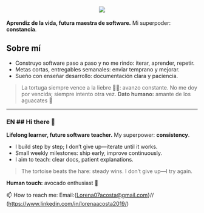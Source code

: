 <h1 align="center"> 
    <img src="https://readme-typing-svg.herokuapp.com/?font=Inter&size=48¢er=true&vCenter=true&width=500&height=70&color=4493F8&duration=4000&lines=Hi+There!+👋;+I'm+Lorena+Acosta!;" /> 
</h1> 

**Aprendiz de la vida, futura maestra de software.** Mi superpoder: **constancia**.

## Sobre mí
- Construyo software paso a paso y no me rindo: iterar, aprender, repetir.
- Metas cortas, entregables semanales: enviar temprano y mejorar.
- Sueño con enseñar desarrollo: documentación clara y paciencia.

> La tortuga siempre vence a la liebre 💪🐢: avanzo constante. No me doy por vencida; siempre intento otra vez.
**Dato humano:** amante de los aguacates 🥑

---

### EN ## Hi there 👋
**Lifelong learner, future software teacher.** My superpower: **consistency**.

- I build step by step; I don’t give up—iterate until it works.
- Small weekly milestones: ship early, improve continuously.
- I aim to teach: clear docs, patient explanations.

> The tortoise beats the hare: steady wins. I don’t give up—I try again.

**Human touch:** avocado enthusiast 🥑

📫 How to reach me: Email:{Lorena07acosta@gmail.com}// (https://www.linkedin.com/in/lorenaacosta2019/) 

<!--
**Lavacosta92/Lavacosta92** is a ✨ _special_ ✨ repository because its `README.md` (this file) appears on your GitHub profile.

Here are some ideas to get you started:

- 🔭 I’m currently working on ...
- 🌱 I’m currently learning ...
- 👯 I’m looking to collaborate on ...
- 🤔 I’m looking for help with ...
- 💬 Ask me about ...
- 
- 😄 Pronouns: ...
- ⚡ Fun fact: ...
-->
